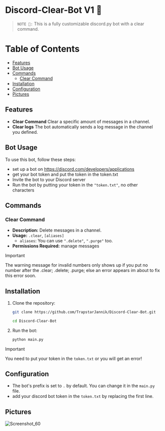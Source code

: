 
# Discord-Clear-Bot V1 📌

> `NOTE 📝:` This is a fully customizable discord.py bot with a clear command.

# Table of Contents
- [Features](#features)
- [Bot Usage](#bot-usage)
- [Commands](#commands)
  - [Clear Command](#clear-command)
- [Installation](#installation)
- [Configuration](#configuration)
- [Pictures](#pictures)


## Features

- **Clear Command** Clear a specific amount of messages in a channel.
- **Clear logs** The bot automatically sends a log message in the channel you defined. 

## Bot Usage
To use this bot, follow these steps: 
+ set up a bot on https://discord.com/developers/applications
+ get your bot token and put the token in the token.txt
+ Invite the bot to your Discord server 
+ Run the bot by putting your token in the `"token.txt"`, no other characters



## Commands

### Clear Command

- **Description:** Delete messages in a channel.
- **Usage:** `.clear`, `[aliases]` 
  - `aliases`: You can use `".delete"`, `".purge"` too.
- **Permissions Required:** manage messages

> [!IMPORTANT]
> The warning message for invalid numbers only shows up if you put no number after the .clear; .delete; .purge; else an error appears im about to fix this error soon.

## Installation

1. Clone the repository:
   ```sh
   git clone https://github.com/TrapstarJannik/Discord-Clear-Bot.git
    ```
   ```sh
   cd Discord-Clear-Bot
   ```

4. Run the bot:
   ```sh
   python main.py
   ```
   
> [!IMPORTANT]
> You need to put your token in the `token.txt` or you will get an error!

## Configuration

- The bot's prefix is set to `.` by default. You can change it in the `main.py` file.
- add your discord bot token in the `token.txt` by replacing the first line.

## Pictures

![Screenshot_60](https://github.com/TrapstarJannik/Discord-Slash-Command/assets/166982775/71d5cd6b-6b17-4a0e-9129-d03b9a15bc82)




